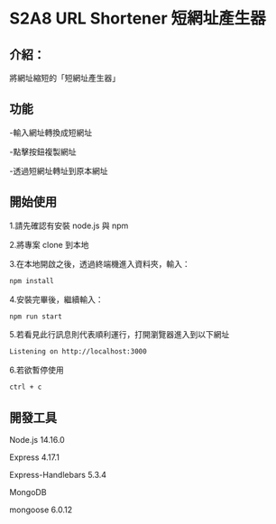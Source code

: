 # S2A8 URL Shortener 短網址產生器

## 介紹：
將網址縮短的「短網址產生器」


## 功能

-輸入網址轉換成短網址

-點擊按鈕複製網址

-透過短網址轉址到原本網址


## 開始使用
1.請先確認有安裝 node.js 與 npm

2.將專案 clone 到本地

3.在本地開啟之後，透過終端機進入資料夾，輸入：

```bash
npm install
```

4.安裝完畢後，繼續輸入：

```bash
npm run start
```

5.若看見此行訊息則代表順利運行，打開瀏覽器進入到以下網址

```bash
Listening on http://localhost:3000
```

6.若欲暫停使用

```bash
ctrl + c
```
## 開發工具
Node.js 14.16.0

Express 4.17.1

Express-Handlebars 5.3.4

MongoDB

mongoose 6.0.12